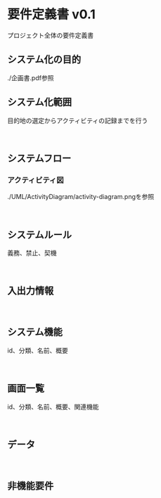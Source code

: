 # 要件定義書 v0.1
プロジェクト全体の要件定義書

## システム化の目的
./企画書.pdf参照

## システム化範囲
目的地の選定からアクティビティの記録までを行う

<br />

## システムフロー

### アクティビティ図
./UML/ActivityDiagram/activity-diagram.pngを参照

<br />

## システムルール
義務、禁止、契機

<br />

## 入出力情報

<br />

## システム機能
id、分類、名前、概要

<br />

## 画面一覧
id、分類、名前、概要、関連機能

<br />

## データ

<br />

## 非機能要件

<br />